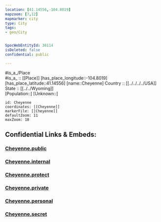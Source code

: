 ```yaml
---
location: [41.14556,-104.8019] 
mapzoom: [7,12] 
mapmarker: city 
type: City
tags:
- geo/City


SpocWebEntityId: 36114
isDeleted: false
confidential: public

---
```

#is_a_/Place  
#is_a_ :: [[Place]] 
[has_place_longitude::-104.8019] 
[has_place_latitude::41.14556] 
[name::Cheyenne] 
Country :: [[../../../../USA]]  
State :: [[../../Wyoming]]  
[Population::] 
[Unknown::] 


```leaflet
id: Cheyenne
coordinates: [[Cheyenne]] 
markerFile: [[Cheyenne]] 
defaultZoom: 11 
maxZoom: 18
```


## Confidential Links & Embeds: 

### [Cheyenne.public](/_public/\Earth\Continent\America~North\USA\USA~Mountain\Wyoming\counties~Wyoming\Laramie,County\cities~LaramieCheyenne.public.md) 

### [Cheyenne.internal](/_internal/\Earth\Continent\America~North\USA\USA~Mountain\Wyoming\counties~Wyoming\Laramie,County\cities~LaramieCheyenne.internal.md) 

### [Cheyenne.protect](/_protect/\Earth\Continent\America~North\USA\USA~Mountain\Wyoming\counties~Wyoming\Laramie,County\cities~LaramieCheyenne.protect.md) 

### [Cheyenne.private](/_private/\Earth\Continent\America~North\USA\USA~Mountain\Wyoming\counties~Wyoming\Laramie,County\cities~LaramieCheyenne.private.md) 

### [Cheyenne.personal](/_personal/\Earth\Continent\America~North\USA\USA~Mountain\Wyoming\counties~Wyoming\Laramie,County\cities~LaramieCheyenne.personal.md) 

### [Cheyenne.secret](/_secret/\Earth\Continent\America~North\USA\USA~Mountain\Wyoming\counties~Wyoming\Laramie,County\cities~LaramieCheyenne.secret.md)

